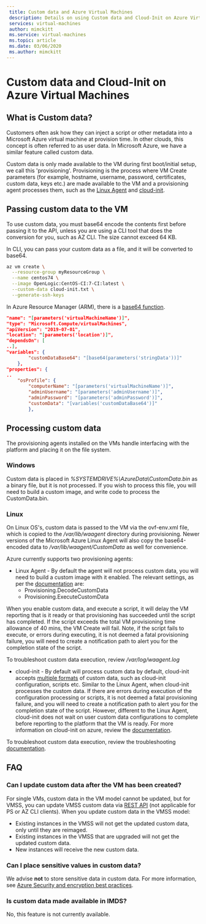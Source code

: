 ```yaml
---
 title: Custom data and Azure Virtual Machines
 description: Details on using Custom data and Cloud-Init on Azure Virtual Machines
 services: virtual-machines
 author: mimckitt
 ms.service: virtual-machines
 ms.topic: article
 ms.date: 03/06/2020
 ms.author: mimckitt
---
```


# Custom data and Cloud-Init on Azure Virtual Machines

## What is Custom data?

Customers often ask how they can inject a script or other metadata into a Microsoft Azure virtual machine at provision time.  In other clouds, this concept is often referred to as user data.  In Microsoft Azure, we have a similar feature called custom data. 

Custom data is only made available to the VM during first boot/initial setup, we call this 'provisioning'. Provisioning is the process where VM Create parameters (for example, hostname, username, password, certificates, custom data, keys etc.) are made available to the VM and a provisioning agent processes them, such as the [Linux Agent](https://docs.microsoft.com/azure/virtual-machines/extensions/agent-linux) and [cloud-init](https://docs.microsoft.com/azure/virtual-machines/linux/using-cloud-init#troubleshooting-cloud-init). 


## Passing custom data to the VM
To use custom data, you must base64 encode the contents first before passing it to the API, unless you are using a CLI tool that does the conversion for you, such as AZ CLI. The size cannot exceed 64 KB.

In CLI, you can pass your custom data as a file, and it will be converted to base64.
```bash
az vm create \
  --resource-group myResourceGroup \
  --name centos74 \
  --image OpenLogic:CentOS-CI:7-CI:latest \
  --custom-data cloud-init.txt \
  --generate-ssh-keys
```

In Azure Resource Manager (ARM), there is a [base64 function](https://docs.microsoft.com/azure/azure-resource-manager/templates/template-functions-string#base64).

```json
"name": "[parameters('virtualMachineName')]",
"type": "Microsoft.Compute/virtualMachines",
"apiVersion": "2019-07-01",
"location": "[parameters('location')]",
"dependsOn": [
..],
"variables": {
        "customDataBase64": "[base64(parameters('stringData'))]"
    },
"properties": {
..
    "osProfile": {
        "computerName": "[parameters('virtualMachineName')]",
        "adminUsername": "[parameters('adminUsername')]",
        "adminPassword": "[parameters('adminPassword')]",
        "customData": "[variables('customDataBase64')]"
    	},
```

## Processing custom data
The provisioning agents installed on the VMs handle interfacing with the platform and placing it on the file system. 

### Windows
Custom data is placed in *%SYSTEMDRIVE%\AzureData\CustomData.bin* as a binary file, but it is not processed. If you wish to process this file, you will need to build a custom image, and write code to process the CustomData.bin.

### Linux  
On Linux OS's, custom data is passed to the VM via the ovf-env.xml file, which is copied to the */var/lib/waagent* directory during provisioning.  Newer versions of the Microsoft Azure Linux Agent will also copy the base64-encoded data to */var/lib/waagent/CustomData* as well for convenience.

Azure currently supports two provisioning agents:
* Linux Agent - By default the agent will not process custom data, you will need to build a custom image with it enabled. The relevant settings, as per the [documentation](https://github.com/Azure/WALinuxAgent#configuration) are:
    * Provisioning.DecodeCustomData
    * Provisioning.ExecuteCustomData

When you enable custom data, and execute a script, it will delay the VM reporting that is it ready or that provisioning has succeeded until the script has completed. If the script exceeds the total VM provisioning time allowance of 40 mins, the VM Create will fail. Note, if the script fails to execute, or errors during executing, it is not deemed a fatal provisioning failure, you will need to create a notification path to alert you for the completion state of the script.

To troubleshoot custom data execution, review */var/log/waagent.log*

* cloud-init - By default will process custom data by default, cloud-init accepts [multiple formats](https://cloudinit.readthedocs.io/en/latest/topics/format.html) of custom data, such as cloud-init configuration, scripts etc. Similar to the Linux Agent, when cloud-init processes the custom data. If there are errors during execution of the configuration processing or scripts, it is not deemed a fatal provisioning failure, and you will need to create a notification path to alert you for the completion state of the script. However, different to the Linux Agent, cloud-init does not wait on user custom data configurations to complete before reporting to the platform that the VM is ready. For more information on cloud-init on azure, review the [documentation](https://docs.microsoft.com/azure/virtual-machines/linux/using-cloud-init).


To troubleshoot custom data execution, review the troubleshooting [documentation](https://docs.microsoft.com/azure/virtual-machines/linux/using-cloud-init#troubleshooting-cloud-init).


## FAQ
### Can I update custom data after the VM has been created?
For single VMs, custom data in the VM model cannot be updated, but for VMSS, you can update VMSS custom data via [REST API](https://docs.microsoft.com/rest/api/compute/virtualmachinescalesets/update) (not applicable for PS or AZ CLI clients). When you update custom data in the VMSS model:
* Existing instances in the VMSS will not get the updated custom data, only until they are reimaged.
* Existing instances in the VMSS that are upgraded will not get the updated custom data.
* New instances will receive the new custom data.

### Can I place sensitive values in custom data?
We advise **not** to store sensitive data in custom data. For more information, see [Azure Security and encryption best practices](https://docs.microsoft.com/azure/security/fundamentals/data-encryption-best-practices).


### Is custom data made available in IMDS?
No, this feature is not currently available.
